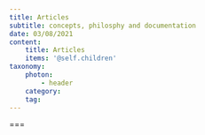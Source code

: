 ```yaml
---
title: Articles
subtitle: concepts, philosphy and documentation
date: 03/08/2021
content:
    title: Articles
    items: '@self.children'
taxonomy:
    photon:
        - header
    category: 
    tag: 
---
```




===


